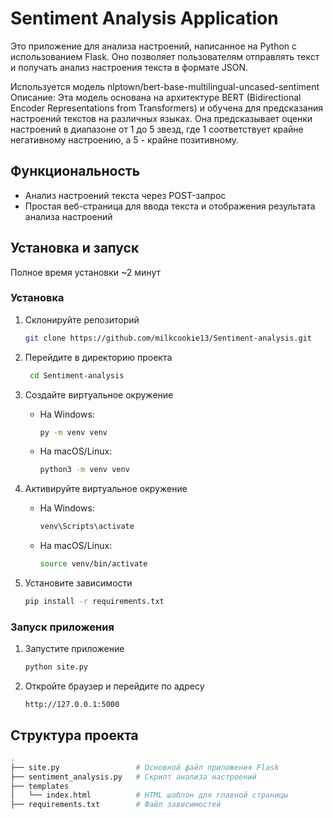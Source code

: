 # Sentiment Analysis Application

Это приложение для анализа настроений, написанное на Python с использованием Flask. Оно позволяет пользователям отправлять текст и получать анализ настроения текста в формате JSON.

Используется модель nlptown/bert-base-multilingual-uncased-sentiment
Описание: Эта модель основана на архитектуре BERT (Bidirectional Encoder Representations from Transformers) и обучена для предсказания настроений текстов на различных языках. Она предсказывает оценки настроений в диапазоне от 1 до 5 звезд, где 1 соответствует крайне негативному настроению, а 5 - крайне позитивному.

## Функциональность

- Анализ настроений текста через POST-запрос
- Простая веб-страница для ввода текста и отображения результата анализа настроений

## Установка и запуск
Полное время установки ~2 минут
### Установка

1. Склонируйте репозиторий

    ```bash
    git clone https://github.com/milkcookie13/Sentiment-analysis.git
    ```
2. Перейдите в директорию проекта
   
   ```bash
    cd Sentiment-analysis
   ```
    

3. Создайте виртуальное окружение

     - На Windows:
        ```bash
        py -m venv venv
        ```
    - На macOS/Linux:
        ```bash
        python3 -m venv venv
        ```

4. Активируйте виртуальное окружение

    - На Windows:
        ```bash
        venv\Scripts\activate
        ```
    - На macOS/Linux:
        ```bash
        source venv/bin/activate
        ```

5. Установите зависимости

    ```bash
    pip install -r requirements.txt
    ```

### Запуск приложения

1. Запустите приложение

    ```bash
    python site.py
    ```

2. Откройте браузер и перейдите по адресу

    ```url
    http://127.0.0.1:5000
    ```

## Структура проекта

```bash
.
├── site.py                 # Основной файл приложения Flask
├── sentiment_analysis.py   # Скрипт анализа настроений
├── templates
│   └── index.html          # HTML шаблон для главной страницы
├── requirements.txt        # Файл зависимостей

